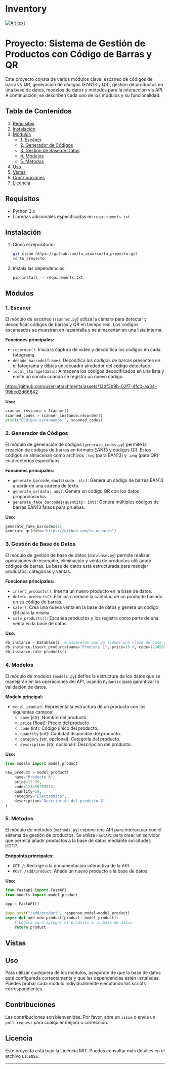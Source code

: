 # Inventory


[![Alt text](https://github.com/user-attachments/assets/f9bc2234-428c-4f4d-a143-9dfe22730ddc)](https://youtu.be/o_4IJ4fPeyc)

# Proyecto: Sistema de Gestión de Productos con Código de Barras y QR

Este proyecto consta de varios módulos clave: escaneo de códigos de barras y QR, generación de códigos (EAN13 y QR), gestión de productos en una base de datos, modelos de datos y métodos para la interacción vía API. A continuación, se describen cada uno de los módulos y su funcionalidad.

## Tabla de Contenidos

1. [Requisitos](#requisitos)
2. [Instalación](#instalación)
3. [Módulos](#módulos)
    - [1. Escáner](#1-escáner)
    - [2. Generador de Códigos](#2-generador-de-códigos)
    - [3. Gestión de Base de Datos](#3-gestión-de-base-de-datos)
    - [4. Modelos](#4-modelos)
    - [5. Métodos](#5-métodos)
4. [Uso](#uso)
5. [Vistas](#vistas)
6. [Contribuciones](#contribuciones)
7. [Licencia](#licencia)

## Requisitos

- Python 3.x
- Librerías adicionales especificadas en `requirements.txt`

## Instalación

1. Clona el repositorio:

    ```bash
    git clone https://github.com/tu_usuario/tu_proyecto.git
    cd tu_proyecto
    ```

2. Instala las dependencias:

    ```bash
    pip install -r requirements.txt
    ```

## Módulos

### 1. Escáner

El módulo de escaneo (`scanner.py`) utiliza la cámara para detectar y decodificar códigos de barras y QR en tiempo real. Los códigos escaneados se muestran en la pantalla y se almacenan en una lista interna.

**Funciones principales:**

- `recorder()`: Inicia la captura de video y decodifica los códigos en cada fotograma.
- `decode_barcode(frame)`: Decodifica los códigos de barras presentes en el fotograma y dibuja un recuadro alrededor del código detectado.
- `local_storage(data)`: Almacena los códigos decodificados en una lista y emite un sonido cuando se registra un nuevo código.





https://github.com/user-attachments/assets/13df3b9b-02f7-4fc0-aa34-99bcd2d66842





**Uso:**

```python
scanner_instance = Scanner()
scanned_codes = scanner_instance.recorder()
print("Códigos escaneados:", scanned_codes)
```

### 2. Generador de Códigos

El módulo de generación de códigos (`generate_codes.py`) permite la creación de códigos de barras en formato EAN13 y códigos QR. Estos códigos se almacenan como archivos `.svg` (para EAN13) y `.png` (para QR) en directorios específicos.

**Funciones principales:**

- `generate_barcode_ean13(code: str)`: Genera un código de barras EAN13 a partir de una cadena de texto.
- `generate_qr(data: any)`: Genera un código QR con los datos proporcionados.
- `generate_fake_barcodes(quantity: int)`: Genera múltiples códigos de barras EAN13 falsos para pruebas.




**Uso:**

```python
generate_fake_barcodes(1)
generate_qr(data="https://github.com/tu_usuario")
```

### 3. Gestión de Base de Datos

El módulo de gestión de base de datos (`database.py`) permite realizar operaciones de inserción, eliminación y venta de productos utilizando códigos de barras. La base de datos está estructurada para manejar productos, categorías y ventas.

**Funciones principales:**

- `insert_products()`: Inserta un nuevo producto en la base de datos.
- `delete_products()`: Elimina o reduce la cantidad de un producto basado en su código de barras.
- `sale()`: Crea una nueva venta en la base de datos y genera un código QR para la misma.
- `sale_products()`: Escanea productos y los registra como parte de una venta en la base de datos.

**Uso:**

```python
db_instance = Database()  # Asumiendo que ya tienes una clase de base de datos
db_instance.insert_products(name="Producto 1", price=10.0, code=123456789012, quantity=100, category="Categoría A")
db_instance.sale_products()
```

### 4. Modelos

El módulo de modelos (`models.py`) define la estructura de los datos que se manejarán en las operaciones del API, usando `Pydantic` para garantizar la validación de datos.

**Modelo principal:**

- `model_product`: Representa la estructura de un producto con los siguientes campos:
  - `name` (str): Nombre del producto.
  - `price` (float): Precio del producto.
  - `code` (int): Código único del producto.
  - `quantity` (int): Cantidad disponible del producto.
  - `category` (str, opcional): Categoría del producto.
  - `description` (str, opcional): Descripción del producto.

**Uso:**

```python
from models import model_product

new_product = model_product(
    name="Producto A",
    price=15.99,
    code=123456789012,
    quantity=50,
    category="Electrónica",
    description="Descripción del producto A"
)
```

### 5. Métodos

El módulo de métodos (`methods.py`) expone una API para interactuar con el sistema de gestión de productos. Se utiliza `FastAPI` para crear un servidor que permita añadir productos a la base de datos mediante solicitudes HTTP.

**Endpoints principales:**

- `GET /`: Redirige a la documentación interactiva de la API.
- `POST /add/product`: Añade un nuevo producto a la base de datos.

**Uso:**

```python
from fastapi import FastAPI
from models import model_product

app = FastAPI()

@app.post("/add/product", response_model=model_product)
async def add_new_product(product: model_product):
    # Lógica para agregar el producto a la base de datos
    return product
```

## Vistas


## Uso

Para utilizar cualquiera de los módulos, asegúrate de que la base de datos esté configurada correctamente y que las dependencias estén instaladas. Puedes probar cada módulo individualmente ejecutando los scripts correspondientes.

## Contribuciones

Las contribuciones son bienvenidas. Por favor, abre un `issue` o envía un `pull request` para cualquier mejora o corrección.

## Licencia

Este proyecto está bajo la Licencia MIT. Puedes consultar más detalles en el archivo `LICENSE`.

---
